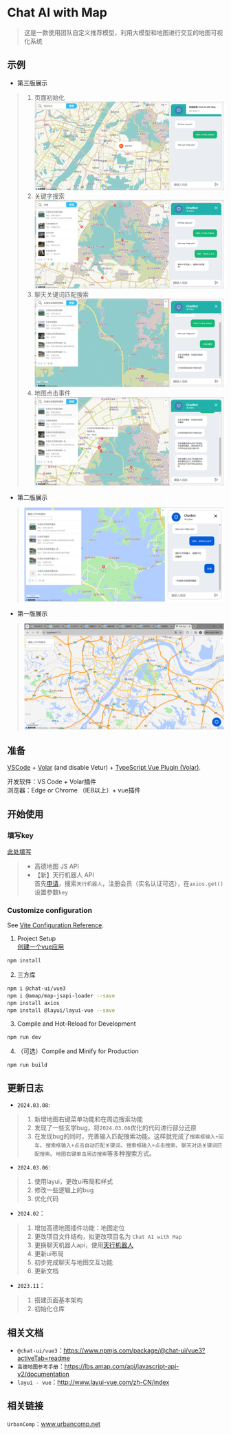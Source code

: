 # Chat AI with Map
> 这是一款使用团队自定义推荐模型，利用大模型和地图进行交互的地图可视化系统

## 示例
- 第三版展示
> 1. 页面初始化  
> ![](./documents/2024-03-07-18-27-04.png)
> 2. 关键字搜索  
> ![](./documents/2024-03-07-18-27-56.png)
> 3. 聊天关键词匹配搜索  
> ![](./documents/2024-03-07-18-36-52.png)
> 4. 地图点击事件  
> ![](./documents/2024-03-07-18-37-57.png)

- 第二版展示
> ![聊天内容POI关键词匹配](./documents/2024-03-05-17-56-55.png "将聊天内容与POI关键词匹配并搜索]")
> 
- 第一版展示
> ![首页](./documents/image.png "首页")

## 准备
[VSCode](https://code.visualstudio.com/) + [Volar](https://marketplace.visualstudio.com/items?itemName=Vue.volar) (and disable Vetur) + [TypeScript Vue Plugin (Volar)](https://marketplace.visualstudio.com/items?itemName=Vue.vscode-typescript-vue-plugin).  

开发软件：VS Code + Volar插件  
浏览器：Edge or Chrome （IE8以上）+ vue插件

## 开始使用
### 填写key
[此处填写](./src/component/MapContainer.vue) 
>- 高德地图 JS API  
>- 【新】天行机器人 API  
首先[申请](https://www.tianapi.com/)，搜索`天行机器人`，注册会员（实名认证可选），在`axios.get()`设置参数`key`
### Customize configuration
See [Vite Configuration Reference](https://vitejs.dev/config/).
1. Project Setup  
[创建一个vue应用](https://cn.vuejs.org/guide/quick-start.html)
```sh
npm install
```
2. 三方库
```sh
npm i @chat-ui/vue3
npm i @amap/map-jsapi-loader --save
npm install axios
npm install @layui/layui-vue --save
```
3. Compile and Hot-Reload for Development
```sh
npm run dev
```
4. （可选）Compile and Minify for Production
```sh
npm run build
```

## 更新日志
- `2024.03.08`:
> 1. 新增地图右键菜单功能和在周边搜索功能
> 2. 发现了一些玄学bug，将`2024.03.06`优化的代码进行部分还原
> 3. 在发现bug的同时，完善输入匹配搜索功能。这样就完成了`搜索框输入+回车`、`搜索框输入+点击自动匹配关键词`、`搜索框输入+点击搜索`、`聊天对话关键词匹配搜索`、`地图右键单击周边搜索`等多种搜索方式。
- `2024.03.06`:  
> 1. 使用layui，更改ui布局和样式
> 2. 修改一些逻辑上的bug
> 3. 优化代码
- `2024.02`：
> 1. 增加高德地图插件功能：地图定位
> 2. 更改项目文件结构，拟更改项目名为 `Chat AI with Map`
> 3. 更换聊天机器人api，使用[天行机器人](https://www.tianapi.com/apiview/47)
> 4. 更新ui布局
> 5. 初步完成聊天与地图交互功能
> 6. 更新文档
- `2023.11`：
> 1. 搭建页面基本架构
> 2. 初始化仓库

## 相关文档
- `@chat-ui/vue3`：https://www.npmjs.com/package/@chat-ui/vue3?activeTab=readme  
- `高德地图参考手册`：https://lbs.amap.com/api/javascript-api-v2/documentation  
- `layui - vue`：http://www.layui-vue.com/zh-CN/index

## 相关链接
`UrbanComp`：www.urbancomp.net